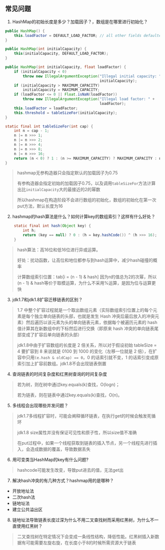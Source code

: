 ## 常见问题
1. HashMap的初始长度是多少？加载因子？，数组是在哪里进行初始化？

```java
public HashMap() {
    this.loadFactor = DEFAULT_LOAD_FACTOR; // all other fields defaulted
}

public HashMap(int initialCapacity) {
    this(initialCapacity, DEFAULT_LOAD_FACTOR);
}

public HashMap(int initialCapacity, float loadFactor) {
    if (initialCapacity < 0)
        throw new IllegalArgumentException("Illegal initial capacity: " +
                                           initialCapacity);
    if (initialCapacity > MAXIMUM_CAPACITY)
        initialCapacity = MAXIMUM_CAPACITY;
    if (loadFactor <= 0 || Float.isNaN(loadFactor))
        throw new IllegalArgumentException("Illegal load factor: " +
                                           loadFactor);
    this.loadFactor = loadFactor;
    this.threshold = tableSizeFor(initialCapacity);
}

static final int tableSizeFor(int cap) {
    int n = cap - 1;
    n |= n >>> 1;
    n |= n >>> 2;
    n |= n >>> 4;
    n |= n >>> 8;
    n |= n >>> 16;
    return (n < 0) ? 1 : (n >= MAXIMUM_CAPACITY) ? MAXIMUM_CAPACITY : n + 1;
}
```
> hashmap无参构造器只会指定默认的加载因子为0.75
>
> 有参构造器会指定初始的加载因子0.75，以及调用`tableSizeFor`方法计算出比`initialCapacity`大的最接近的2的幂数
>
> 所以hashmap在构造阶段不会进行数组的初始化，数组的初始化在第一次put方法，默认长度为16


2. hashmap的hash算法是什么？如何计算key的数组索引？这样有什么好处？

```java
    static final int hash(Object key) {
        int h;
        return (key == null) ? 0 : (h = key.hashCode()) ^ (h >>> 16);
    }
```

> hash算法：高16位和低16位进行异或运算。
>
> 好处：扰动函数，让高位和地位都参与到hash运算中，减少hash碰撞的概率
>
> 计算数组索引位置：tab[i = (n - 1) & hash]
> 因为n的值总为2的次幂，所以(n - 1) & hash等价于取模运算，为什么不采用%运算，是因为位与运算更快

3. jdk1.7和jdk1.8扩容迁移链表的区别？

> 1.7 中整个扩容过程就是一个取出数组元素（实际数组索引位置上的每个元素是每个独立单向链表的头部，也就是发生 Hash 冲突后最后放入的冲突元素）然后遍历以该元素为头的单向链表元素，依据每个被遍历元素的 hash 值计算其在新数组中的下标然后进行交换（即原来 hash 冲突的单向链表尾部变成了扩容后单向链表的头部）
>
> jdk1.8中由于扩容数组的长度是 2 倍关系，所以对于假设初始 tableSize = 4 要扩容到 8 来说就是 0100 到 1000 的变化（左移一位就是 2 倍），在扩容中只用`(e.hash & oldCap) == 0`，0 的话索引就不变，1 的话索引变成原索引加上扩容前数组。jdk1.8不会出现链表倒置

4. 查询链表的时间复杂度和红黑树查询的时间复杂度

> 若为树，则在树中通过key.equals(k)查找，O(logn)；
>
> 若为链表，则在链表中通过key.equals(k)查找，O(n)。

5. 多线程会出现哪些并发问题？

> jdk1.7多线程扩容时，可能会阐释循环链表，在执行get的时候会触发死循环
>
> jdk1.8 size属性并没有保证可见性和原子性，所以size值不准确
>
> 在put过程中，如果一个线程获取到链表的插入节点，另一个线程先进行插入，会造成数据的覆盖，导致数据丢失

6. 用可变类当HashMap的key有什么问题?

> hashcode可能发生改变，导致put进去的值，无法get出

7. 解决hash冲突的有几种方式？hashmap用的是哪种？

- 开放地址法
- 二次hash法
- 链地址法
- 建立公共溢出区

8. 链地址法导致链表长度过深为什么不用二叉查找树而采用红黑树，为什么不一直使用红黑树？

> 二叉查找树在特定情况下会变成一条线性结构，降低性能。红黑树插入新数据有可能需要左旋右旋，在长度小于8的时候所需资源大于链表
 